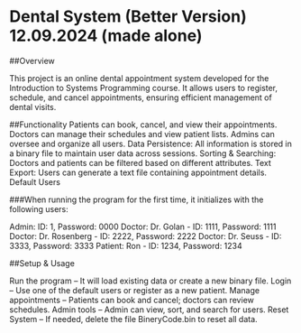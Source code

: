 # Dental System (Better Version)                        12.09.2024 (made alone)

##Overview

This project is an online dental appointment system developed for the Introduction to Systems Programming course.
It allows users to register, schedule, and cancel appointments, ensuring efficient management of dental visits.

##Functionality
Patients can book, cancel, and view their appointments.
Doctors can manage their schedules and view patient lists.
Admins can oversee and organize all users.
Data Persistence: All information is stored in a binary file to maintain user data across sessions.
Sorting & Searching: Doctors and patients can be filtered based on different attributes.
Text Export: Users can generate a text file containing appointment details.
Default Users

###When running the program for the first time, it initializes with the following users:

Admin: ID: 1, Password: 0000
Doctor: Dr. Golan - ID: 1111, Password: 1111
Doctor: Dr. Rosenberg - ID: 2222, Password: 2222
Doctor: Dr. Seuss - ID: 3333, Password: 3333
Patient: Ron - ID: 1234, Password: 1234

##Setup & Usage

Run the program – It will load existing data or create a new binary file.
Login – Use one of the default users or register as a new patient.
Manage appointments – Patients can book and cancel; doctors can review schedules.
Admin tools – Admin can view, sort, and search for users.
Reset System – If needed, delete the file BineryCode.bin to reset all data.

